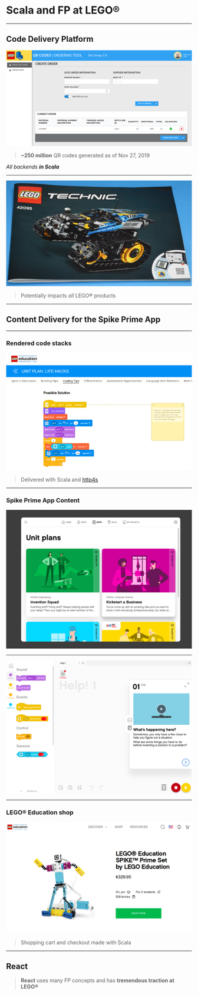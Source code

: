 # Scala and FP at LEGO®

----

## Code Delivery Platform

![](./images/code_delivery.png) <!-- .element height="50%" width="50%" -->

> **~250 million** QR codes generated as of Nov 27, 2019

_All backends **in Scala**_

----

![](./images/qr_code.jpg) <!-- .element height="50%" width="50%" -->

> Potentially impacts _all_ LEGO® products

----

## Content Delivery for the Spike Prime App

----

### Rendered code stacks

![](./images/pancakes.png) <!-- .element height="50%" width="50%" -->

> Delivered with Scala and [http4s](https://http4s.org/) 

----

### Spike Prime App Content

![](images/spike_lobby.png)<!-- .element height="50%" width="50%" -->


----

![](images/spike_canvas.png)<!-- .element height="50%" width="50%" -->

----

### LEGO® Education shop 

![](./images/moneymaker.png) <!-- .element height="50%" width="50%" -->

> Shopping cart and checkout made with Scala

----

## React

> **React** uses many FP concepts and has **tremendous traction at LEGO®**